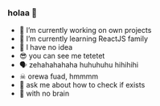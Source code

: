 ### holaa 👋

- 🔭 I’m currently working on own projects
- 🌱 I’m currently learning ReactJS family
- 🙌 I have no idea
- 😎 you can see me tetetet
- 🗣 zehahahahaha huhuhuhu hihihihi
- ☠ orewa fuad, hmmmm
- 💬 ask me about how to check if exists
- 💯 with no brain
<!--
**fsholehan/fsholehan** is a ✨ _special_ ✨ repository because its `README.md` (this file) appears on your GitHub profile.

Here are some ideas to get you started:

- 🔭 I’m currently working on own projects
- 🌱 I’m currently learning ReactJS
- 👯 I’m looking to collaborate on ...
- 🤔 I’m looking for help with ...
- 💬 Ask me about ...
- 📫 How to reach me: ...
- 😄 Pronouns: ...
- ⚡ Fun fact: ...
-->
